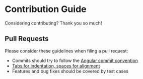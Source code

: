 # Contribution Guide

Considering contributing? Thank you so much!

## Pull Requests

Please consider these guidelines when filing a pull request:

* Commits should try to follow the [Angular commit convention](https://github.com/angular/angular.js/blob/master/CONTRIBUTING.md#-git-commit-guidelines)
* [Tabs for indentation, spaces for alignment](https://gist.github.com/saibotsivad/06021a81865226cfc140)
* Features and bug fixes should be covered by test cases
